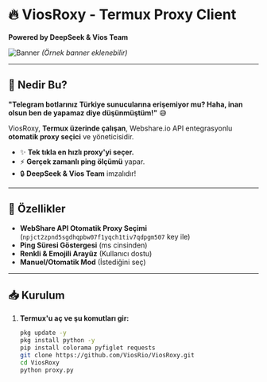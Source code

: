 
# 🔥 ViosRoxy - Termux Proxy Client  
**Powered by DeepSeek & Vios Team**  

![Banner](https://i.hizliresim.com/abc123.jpg) *(Örnek banner eklenebilir)*  

---

## 📌 **Nedir Bu?**  
**"Telegram botlarınız Türkiye sunucularına erişemiyor mu? Haha, inan olsun ben de yapamaz diye düşünmüştüm!"** 😅  

ViosRoxy, **Termux üzerinde çalışan**, Webshare.io API entegrasyonlu **otomatik proxy seçici** ve yöneticisidir.  
- ✨ **Tek tıkla en hızlı proxy'yi seçer.**  
- ⚡ **Gerçek zamanlı ping ölçümü** yapar.  
- 🔒 **DeepSeek & Vios Team** imzalıdır!  

---

## 🚀 **Özellikler**  
- **WebShare API Otomatik Proxy Seçimi** (`npjct2zpnd5sgdhqpbw07f1yqch1tiv7qdpgm507` key ile)  
- **Ping Süresi Göstergesi** (ms cinsinden)  
- **Renkli & Emojili Arayüz** (Kullanıcı dostu)  
- **Manuel/Otomatik Mod** (İstediğini seç)  

---

## 📥 **Kurulum**  
1. **Termux'u aç ve şu komutları gir:**  
   ```bash
   pkg update -y
   pkg install python -y
   pip install colorama pyfiglet requests
   git clone https://github.com/ViosRio/ViosRoxy.git
   cd ViosRoxy
   python proxy.py
